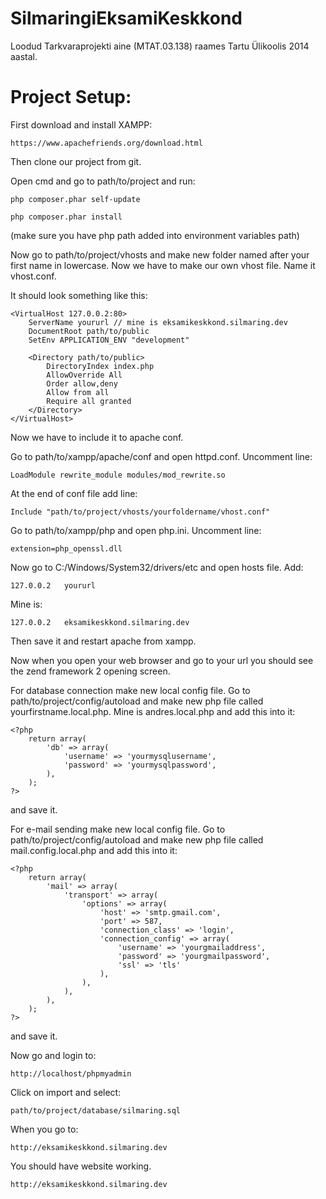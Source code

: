 SilmaringiEksamiKeskkond
========================

Loodud Tarkvaraprojekti aine (MTAT.03.138) raames Tartu Ülikoolis 2014 aastal.

Project Setup:
========================

First download and install XAMPP:
```
https://www.apachefriends.org/download.html
```

Then clone our project from git.

Open cmd and go to path/to/project and run:
```
php composer.phar self-update
```
```
php composer.phar install
```
(make sure you have php path added into environment variables path)

Now go to path/to/project/vhosts and make new folder named after your first name in lowercase.
Now we have to make our own vhost file. Name it vhost.conf.

It should look something like this:
```
<VirtualHost 127.0.0.2:80>
	ServerName yoururl // mine is eksamikeskkond.silmaring.dev
	DocumentRoot path/to/public
	SetEnv APPLICATION_ENV "development"

	<Directory path/to/public>
		DirectoryIndex index.php
		AllowOverride All
		Order allow,deny
		Allow from all
		Require all granted
	</Directory>
</VirtualHost>
```
Now we have to include it to apache conf.

Go to path/to/xampp/apache/conf and open httpd.conf.
Uncomment line:
```
LoadModule rewrite_module modules/mod_rewrite.so
```

At the end of conf file add line:
```
Include "path/to/project/vhosts/yourfoldername/vhost.conf"
```

Go to path/to/xampp/php and open php.ini.
Uncomment line:
```
extension=php_openssl.dll
```

Now go to C:/Windows/System32/drivers/etc and open hosts file.
Add:
```
127.0.0.2	yoururl
```
Mine is:
```
127.0.0.2	eksamikeskkond.silmaring.dev
```

Then save it and restart apache from xampp.

Now when you open your web browser and go to your url you should see the zend framework 2 opening screen.

For database connection make new local config file.
Go to path/to/project/config/autoload and make new php file called yourfirstname.local.php. Mine is andres.local.php
and add this into it:

```
<?php
	return array(
		'db' => array(
			'username' => 'yourmysqlusername',
			'password' => 'yourmysqlpassword',
		),
	);
?>
```
and save it.

For e-mail sending make new local config file.
Go to path/to/project/config/autoload and make new php file called mail.config.local.php and add this into it:

```
<?php
	return array(
		'mail' => array(
			'transport' => array(
				'options' => array(
					'host' => 'smtp.gmail.com',
					'port' => 587,
					'connection_class' => 'login',
					'connection_config' => array(
						'username' => 'yourgmailaddress',
						'password' => 'yourgmailpassword',
						'ssl' => 'tls'
					),
				),
			),
		),
	);
?>
```
and save it.

Now go and login to:
```
http://localhost/phpmyadmin
```
Click on import and select:
```
path/to/project/database/silmaring.sql
```
When you go to:
```
http://eksamikeskkond.silmaring.dev
```
You should have website working.
```
http://eksamikeskkond.silmaring.dev
```
